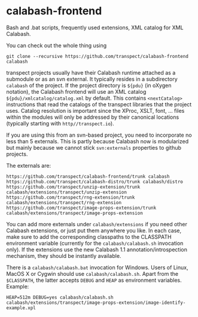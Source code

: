 # calabash-frontend

Bash and .bat scripts, frequently used extensions, XML catalog for XML Calabash.

You can check out the whole thing using

```
git clone --recursive https://github.com/transpect/calabash-frontend calabash
```

transpect projects usually have their Calabash runtime attached as a submodule or as an svn external. It typically resides in a subdirectory `calabash` of the project. If the project directory is `${pdu}` (in oXygen notation), the Calabash frontend will use an XML catalog `${pdu}/xmlcatalog/catalog.xml` by default. This contains `<nextCatalog>` instructions that read the catalogs of the transpect libraries that the project uses. Catalog resolution is important since the XProc, XSLT, font, … files within the modules will only be addressed by their canonical locations (typically starting with `http//transpect.io`). 

If you are using this from an svn-based project, you need to incorporate no less than 5 externals. This is partly because Calabash now is modularized but mainly because we cannot stick `svn:externals` properties to github projects.

The externals are:

```
https://github.com/transpect/calabash-frontend/trunk calabash
https://github.com/transpect/calabash-distro/trunk calabash/distro
https://github.com/transpect/unzip-extension/trunk calabash/extensions/transpect/unzip-extension
https://github.com/transpect/rng-extension/trunk calabash/extensions/transpect/rng-extension
https://github.com/transpect/image-props-extension/trunk calabash/extensions/transpect/image-props-extension
```

You can add more externals under `calabash/extensions` if you need other Calabash extensions, or just put them anywhere you like. In each case, make sure to add the corresponding classpaths to the CLASSPATH environment variable (currently for the `calabash/calabash.sh` invocation only). If the extensions use the new Calabash 1.1 annotation/introspection mechanism, they should be instantly available.

There is a `calabash/calabash.bat` invocation for Windows. Users of Linux, MacOS X or Cygwin should use `calabash/calabash.sh`. Apart from the `$CLASSPATH`, the latter accepts `DEBUG` and `HEAP` as environment variables. Example:

```
HEAP=512m DEBUG=yes calabash/calabash.sh calabash/extensions/transpect/image-props-extension/image-identify-example.xpl
```
